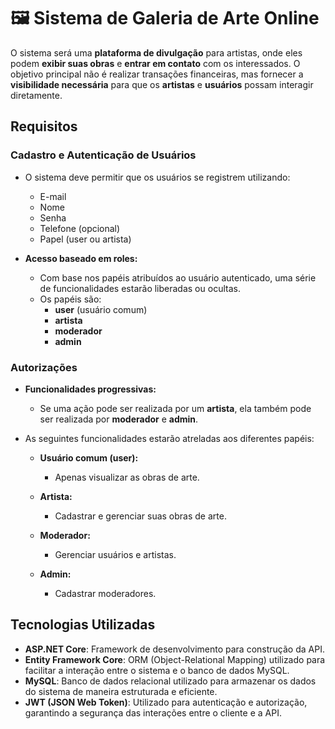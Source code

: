 # 🖼️ Sistema de Galeria de Arte Online

O sistema será uma **plataforma de divulgação** para artistas, onde eles podem **exibir suas obras** e **entrar em contato** com os interessados. O objetivo principal não é realizar transações financeiras, mas fornecer a **visibilidade necessária** para que os **artistas** e **usuários** possam interagir diretamente.

## Requisitos

### **Cadastro e Autenticação de Usuários**

- O sistema deve permitir que os usuários se registrem utilizando:
    - E-mail
    - Nome
    - Senha
    - Telefone (opcional)
    - Papel (user ou artista)

- **Acesso baseado em roles:**
    - Com base nos papéis atribuídos ao usuário autenticado, uma série de funcionalidades estarão liberadas ou ocultas.
    - Os papéis são:
        - **user** (usuário comum)
        - **artista**
        - **moderador**
        - **admin**

### **Autorizações**

- **Funcionalidades progressivas:**
    - Se uma ação pode ser realizada por um **artista**, ela também pode ser realizada por **moderador** e **admin**.

- As seguintes funcionalidades estarão atreladas aos diferentes papéis:

    - **Usuário comum (user):**
        - Apenas visualizar as obras de arte.

    - **Artista:**
        - Cadastrar e gerenciar suas obras de arte.

    - **Moderador:**
        - Gerenciar usuários e artistas.

    - **Admin:**
        - Cadastrar moderadores.

## Tecnologias Utilizadas

- **ASP.NET Core**: Framework de desenvolvimento para construção da API.
- **Entity Framework Core**: ORM (Object-Relational Mapping) utilizado para facilitar a interação entre o sistema e o banco de dados MySQL.
- **MySQL**: Banco de dados relacional utilizado para armazenar os dados do sistema de maneira estruturada e eficiente.
- **JWT (JSON Web Token)**: Utilizado para autenticação e autorização, garantindo a segurança das interações entre o cliente e a API.
